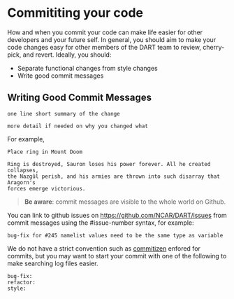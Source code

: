 # Commititing your code

How and when you commit your code can make life easier for other developers and your future self.
In general, you should aim to make your code changes easy for other members of the DART team
to review, cherry-pick, and revert. Ideally, you should:

- Separate functional changes from style changes
- Write good commit messages


## Writing Good Commit Messages

```
one line short summary of the change

more detail if needed on why you changed what
```

For example,

```
Place ring in Mount Doom

Ring is destroyed, Sauron loses his power forever. All he created collapses, 
the Nazgûl perish, and his armies are thrown into such disarray that Aragorn's
forces emerge victorious.
```

> **Be aware**: commit messages are visible to the whole world on Github.


You can link to github issues on <https://github.com/NCAR/DART/issues> from commit messages
using the #issue-number syntax, for example:

```
bug-fix for #245 namelist values need to be the same type as variable
```

We do not have a strict convention such as [commitizen](http://commitizen.github.io/cz-cli/)
enfored for commits, but you may want to start your commit with one of the following to make 
searching log files easier.  

```
bug-fix:
refactor:
style:
```



